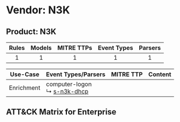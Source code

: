Vendor: N3K
===========
Product: N3K
------------
| Rules | Models | MITRE TTPs | Event Types | Parsers |
|:-----:|:------:|:----------:|:-----------:|:-------:|
|   1   |   1    |     1      |      1      |    1    |

|  Use-Case  | Event Types/Parsers                                                         | MITRE TTP | Content                                    |
|:----------:| --------------------------------------------------------------------------- | --------- | ------------------------------------------ |
| Enrichment |  computer-logon<br> ↳ [s-n3k-dhcp](Parsers/parserContent_s-n3k-dhcp.md)<br> |           | [](Rules_Models/r_m_n3k_n3k_Enrichment.md) |

ATT&CK Matrix for Enterprise
----------------------------
